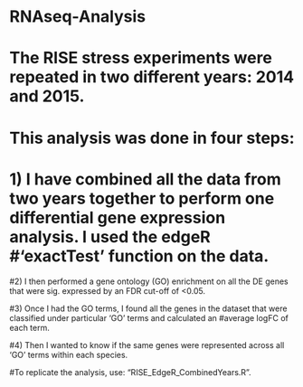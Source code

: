 # RNAseq-Analysis
# The RISE stress experiments were repeated in two different years: 2014 and 2015. 

# This analysis was done in four steps:
# 1) I have combined all the data from two years together to perform one differential gene expression analysis. I used the edgeR #‘exactTest’ function on the data.

#2) I then performed a gene ontology (GO) enrichment on all the DE genes that were sig. expressed by an FDR cut-off of <0.05. 

#3) Once I had the GO terms, I found all the genes in the dataset that were classified under particular ‘GO’ terms and calculated an #average logFC of each term. 

#4) Then I wanted to know if the same genes were represented across all ‘GO’ terms within each species.

#To replicate the analysis, use: “RISE_EdgeR_CombinedYears.R”.
